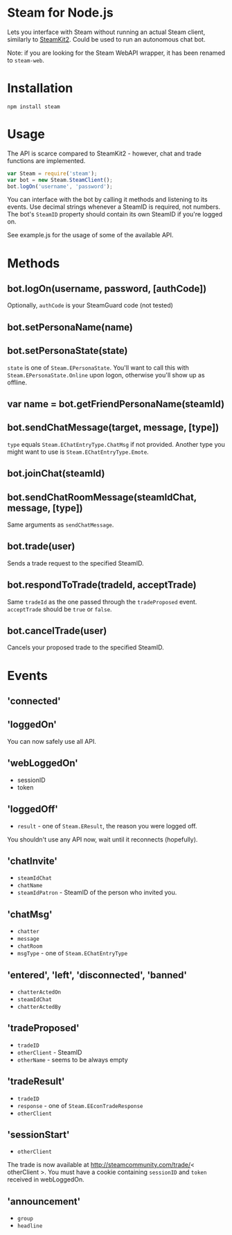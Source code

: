 # Steam for Node.js

Lets you interface with Steam without running an actual Steam client, similarly to [SteamKit2](https://bitbucket.org/VoiDeD/steamre/wiki/Home). Could be used to run an autonomous chat bot.

Note: if you are looking for the Steam WebAPI wrapper, it has been renamed to `steam-web`.

# Installation

```
npm install steam
```
# Usage

The API is scarce compared to SteamKit2 - however, chat and trade functions are implemented.

```js
var Steam = require('steam');
var bot = new Steam.SteamClient();
bot.logOn('username', 'password');
```

You can interface with the bot by calling it methods and listening to its events. Use decimal strings whenever a SteamID is required, not numbers. The bot's `SteamID` property should contain its own SteamID if you're logged on.

See example.js for the usage of some of the available API.

# Methods

## bot.logOn(username, password, [authCode])

Optionally, `authCode` is your SteamGuard code (not tested)

## bot.setPersonaName(name)

## bot.setPersonaState(state)
`state` is one of `Steam.EPersonaState`. You'll want to call this with `Steam.EPersonaState.Online` upon logon, otherwise you'll show up as offline.

## var name = bot.getFriendPersonaName(steamId)

## bot.sendChatMessage(target, message, [type])
`type` equals `Steam.EChatEntryType.ChatMsg` if not provided. Another type you might want to use is `Steam.EChatEntryType.Emote`.

## bot.joinChat(steamId)

## bot.sendChatRoomMessage(steamIdChat, message, [type])
Same arguments as `sendChatMessage`.

## bot.trade(user)
Sends a trade request to the specified SteamID.

## bot.respondToTrade(tradeId, acceptTrade)
Same `tradeId` as the one passed through the `tradeProposed` event. `acceptTrade` should be `true` or `false`.

## bot.cancelTrade(user)
Cancels your proposed trade to the specified SteamID.

# Events

## 'connected'

## 'loggedOn'
You can now safely use all API.

## 'webLoggedOn'
* sessionID
* token

## 'loggedOff'
* `result` - one of `Steam.EResult`, the reason you were logged off.

You shouldn't use any API now, wait until it reconnects (hopefully).

## 'chatInvite'
* `steamIdChat`
* `chatName`
* `steamIdPatron` - SteamID of the person who invited you.

## 'chatMsg'
* `chatter`
* `message`
* `chatRoom`
* `msgType` - one of `Steam.EChatEntryType`

## 'entered', 'left', 'disconnected', 'banned'
* `chatterActedOn`
* `steamIdChat`
* `chatterActedBy`

## 'tradeProposed'
* `tradeID`
* `otherClient` - SteamID
* `otherName` - seems to be always empty

## 'tradeResult'
* `tradeID`
* `response` - one of `Steam.EEconTradeResponse`
* `otherClient`

## 'sessionStart'
* `otherClient`

The trade is now available at http://steamcommunity.com/trade/< otherClient >. You must have a cookie containing `sessionID` and `token` received in webLoggedOn.

## 'announcement'
* `group`
* `headline`
